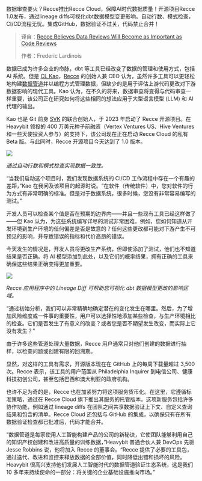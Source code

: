 <!--
title: Recce认为数据审查将变得和代码审查一样重要
cover: https://cdn.thenewstack.io/media/2025/04/2d16070b-rose-galloway-green-mzpnzk3prtu-unsplash-scaled.jpg
summary: 数据审查要火？Recce推出Recce Cloud，保障AI时代数据质量！开源项目Recce 1.0发布，通过lineage diffs可视化dbt数据模型变更影响。自动行数、模式检查，CI/CD流程无忧。集成GitHub，数据验证不过关，代码禁止合并！
-->

数据审查要火？Recce推出Recce Cloud，保障AI时代数据质量！开源项目Recce 1.0发布，通过lineage diffs可视化dbt数据模型变更影响。自动行数、模式检查，CI/CD流程无忧。集成GitHub，数据验证不过关，代码禁止合并！

> 译自：[Recce Believes Data Reviews Will Become as Important as Code Reviews](https://thenewstack.io/recce-believes-data-reviews-will-become-as-important-as-code-reviews/)
> 
> 作者：Frederic Lardinois

数据已成为许多企业的命脉，dbt 等工具已经改变了数据的管理和使用方式，包括 AI 系统。但是 [CL Kao](https://www.linkedin.com/in/clkao/)，[Recce](https://datarecce.io/) 的创始人兼 CEO 认为，虽然许多工具可以更轻松地构建[数据管道](https://thenewstack.io/finding-the-right-data-architecture-for-rag-pipelines/)并以编程方式管理数据，但缺少的是用于评估上游代码更改对下游数据影响的现代工具。Kao 认为，在不久的将来，数据审查将变得与代码审查一样重要，该公司正在研究如何将这些相同的想法应用于大型语言模型 (LLM) 和 AI 代理的输出。

Kao 也是 Git 前身 [SVK](https://www.perl.com/pub/2004/03/03/svk.html/) 的联合创始人，于 2023 年启动了 Recce 开源项目。在 Heavybit 领投的 400 万美元种子前融资（Vertex Ventures US、Hive Ventures 和一些天使投资人参与）的支持下，该公司现在正在启动 Recce Cloud 的私有 Beta 版。与此同时，Recce 开源项目今天达到了 1.0 版本。

![](https://cdn.thenewstack.io/media/2025/04/1c9668c7-data-consistency-with-automated-row-count-and-schema-checks.png)

*通过自动行数和模式检查实现数据一致性。*

“当我们启动这个项目时，我们发现数据系统的 CI/CD 工作流程中存在一个有趣的差距，”Kao 在我问及该项目的起源时说。“在软件（传统软件）中，您对软件的行为方式有非常明确的标准。但是对于数据系统，很多时候，您没有非常容易编写的测试。”

开发人员可以检查某个值是否在预期的边界内——并且一些现有工具已经这样做了——但 Kao 认为，为这些系统编写详尽的测试非常困难。例如，您如何知道从开发环境到生产环境的任何偏差是否是故意的？任何这些更改都可能对下游产生不可预见的影响，并导致错误的指标和代价高昂的错误。

今天发生的情况是，开发人员将更改生产系统，但即使添加了测试，他们也不知道结果是否正确。将 AI 模型添加到此处，以及它们的概率结果，拥有正确的工具来确保这些结果正确变得更加重要。

![](https://cdn.thenewstack.io/media/2025/04/e7559255-lineage-diff-in-recce-app-helps-you-visualize-the-impact-area-of-dbt-data-model-changes.png)

*Recce 应用程序中的 Lineage Diff 可帮助您可视化 dbt 数据模型更改的影响区域。*

“通过初始分析，我们可以非常精确地确定潜在的变化发生在哪里。然后，为了增加风险维度或一件事的重要性，用户可以选择性地添加某些检查，与生产环境相比的检查。它们是否发生了有意义的改变？或者您是否不期望发生改变，而实际上它没有发生？”

由于许多这些管道处理大量数据，Recce 用户通常只对他们创建的数据进行抽样，以检查问题或创建有限的回溯期。

显然，对这样的工具有需求，开源版本现在在 GitHub 上的每周下载量超过 3,500 次。Recce 表示，该工具的用户范围从 Philadelphia Inquirer 到电信公司、健康科技初创公司，甚至包括巴西和澳大利亚的政府机构。

也许不足为奇的是，Recce 也在加紧努力将这项服务货币化。在这里，它遵循标准策略，通过在 Recce Cloud 旗下推出其服务的托管版本。这项新服务包括许多协作功能，例如通过 lineage diffs 在团队之间共享数据验证上下文、自定义查询结果和包含的清单。Recce Cloud 还包括与 GitHub 的集成，以确保只有在所有数据验证检查都已批准后，代码才能合并。

“数据管道是每家使用人工智能构建产品的公司的新秘诀，它使团队能够利用自己的知识产权创建和改进高质量的训练数据，”Heavybit 普通合伙人兼 DevOps 先驱 Jesse Robbins 说，他将加入 Recce 的董事会。“Recce 提供了必要的工具包，通过迭代、改进和监控来释放数据的全部价值，同时降低出错和损坏的风险。Heavybit 很高兴支持他们发展人工智能时代的数据管道验证生态系统，这是我们 10 多年来持续使命的一部分：将关键的企业基础设施推向市场。”